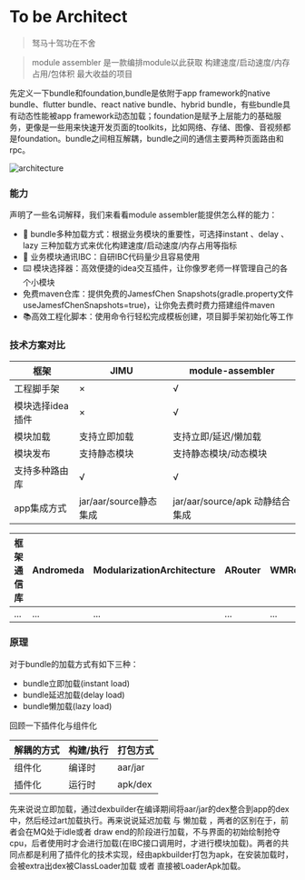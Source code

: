 # To be Architect
> 驽马十驾功在不舍

> module assembler 是一款编排module以此获取 构建速度/启动速度/内存占用/包体积 最大收益的项目

先定义一下bundle和foundation,bundle是依附于app framework的native bundle、flutter bundle、react native bundle、hybrid bundle，有些bundle具有动态性能被app framework动态加载；foundation是赋予上层能力的基础服务，更像是一些用来快速开发页面的toolkits，比如网络、存储、图像、音视频都是foundation。bundle之间相互解耦，bundle之间的通信主要两种页面路由和rpc。


![architecture](https://github.com/big-frontend/module-assembler/blob/main/docs/assets/images/architecture.png)

### 能力

声明了一些名词解释，我们来看看module assembler能提供怎么样的能力：

- 🚀 bundle多种加载方式：根据业务模块的重要性，可选择instant 、delay 、lazy 三种加载方式来优化构建速度/启动速度/内存占用等指标
- 📱 业务模块通讯IBC：自研IBC代码量少且容易使用
- ⌨️ 模块选择器：高效便捷的idea交互插件，让你像罗老师一样管理自己的各个小模块
- 免费maven仓库：提供免费的JamesfChen Snapshots(gradle.property文件 useJamesfChenSnapshots=true)，让你免去费时费力搭建组件maven
- 📚高效工程化脚本：使用命令行轻松完成模板创建，项目脚手架初始化等工作

### 技术方案对比

|框架| JIMU|module-assembler
|---|---|---|
工程脚手架 |×|√
模块选择idea插件| ×|√
模块加载| 支持立即加载|支持立即/延迟/懒加载
模块发布|支持静态模块|支持静态模块/动态模块
支持多种路由库|√|√
app集成方式|jar/aar/source静态集成|jar/aar/source/apk 动静结合集成

|框架通信库|Andromeda|ModularizationArchitecture|ARouter|WMRouter|IBC
|---|---|---|---|---|---|
...|...|...|...|...|...

### 原理
对于bundle的加载方式有如下三种：

- bundle立即加载(instant load)
- bundle延迟加载(delay load)
- bundle懒加载(lazy load)

回顾一下插件化与组件化

| 解耦的方式| 构建/执行  | 打包方式
|---|---|---|    
|组件化 |      编译时 |     aar/jar
|插件化 |      运行时 |     apk/dex

先来说说立即加载，通过dexbuilder在编译期间将aar/jar的dex整合到app的dex中，然后经过art加载执行。再来说说延迟加载 与 懒加载 ，两者的区别在于，前者会在MQ处于idle或者 draw end的阶段进行加载，不与界面的初始绘制抢夺cpu，后者使用时才会进行加载(在IBC接口调用时，才进行模块加载)。两者的共同点都是利用了插件化的技术实现，经由apkbuilder打包为apk，在安装加载时，会被extra出dex被ClassLoader加载 或者 直接被LoaderApk加载。
